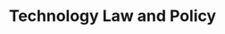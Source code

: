 ---
layout: home
title: Technology Law and Policy
permalink: /modules/policy/
parent: Modules
nav_order: 5
---